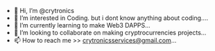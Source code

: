 - 👋 Hi, I’m @crytronics
- 👀 I’m interested in Coding. but i dont know anything about coding....
- 🌱 I’m currently learning to make Web3 DAPPS...
- 💞️ I’m looking to collaborate on making cryptrocurrencies projects...
- 📫 How to reach me >> crytronicsservices@gmail.com...

<!---
crytronics/crytronics is a ✨ special ✨ repository because its `README.md` (this file) appears on your GitHub profile.
You can click the Preview link to take a look at your changes.
--->
